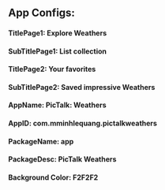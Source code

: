  

## App Configs:

#### TitlePage1: Explore Weathers
#### SubTitlePage1: List collection

#### TitlePage2: Your favorites
#### SubTitlePage2: Saved impressive Weathers

#### AppName: PicTalk: Weathers
#### AppID: com.mminhlequang.pictalkweathers
#### PackageName: app
#### PackageDesc: PicTalk Weathers

#### Background Color: F2F2F2